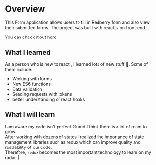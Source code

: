 # Overview

This Form application allows users to fill in Redberry form and also view their submitted forms. The project was built with react.js on front-end. <br>

You can check it out [here](https://form-david-buchukuri.vercel.app/)

## What I learned

As a person who is new to react , I learned lots of new stuff 🤯. Some of them include:

- Working with forms
- New ES6 functions
- Data validation
- Sending requests with tokens
- better understanding of react hooks

## What I will learn

I am aware my code isn't perfect 😅 and I think there is a lot of room to grow. <br>
After working with dozens of states I realized the importance of state management libraries such as redux which can improve quality and readability of our code. <br>
Therefore, `redux` becomes the most important technology to learn on my radar 🧐
